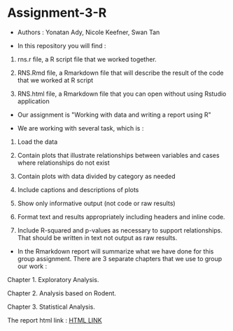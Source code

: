 # Assignment-3-R
- Authors : Yonatan Ady, Nicole Keefner, Swan Tan

- In this repository you will find :

1. rns.r file, a R script file that we worked together.

2. RNS.Rmd file, a Rmarkdown file that will describe the result of the code that we worked at R script

3. RNS.html file, a Rmarkdown file that you can open without using Rstudio application

- Our assignment is "Working with data and writing a report using R" 

- We are working with several task, which is :

1. Load the data

2. Contain plots that illustrate relationships between variables and cases where relationships do not exist

3. Contain plots with data divided by category as needed

4. Include captions and descriptions of plots

5. Show only informative output (not code or raw results)

6. Format text and results appropriately including headers and inline code.

7. Include R-squared and p-values as necessary to support relationships. That should be written in text not output as raw results.

- In the Rmarkdown report will summarize what we have done for this group assignment. There are 3 separate chapters that we use to group our work :

Chapter 1. Exploratory Analysis.

Chapter 2. Analysis based on Rodent.

Chapter 3. Statistical Analysis.

The report html link :
<a href="file:///Users/tanswan/Desktop/Assignment-3-R/RNS.html">HTML LINK</a>

